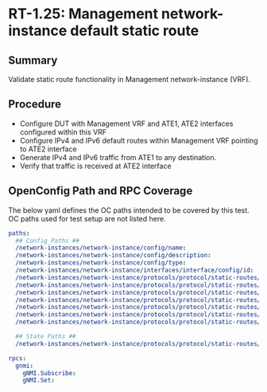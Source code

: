 # RT-1.25: Management network-instance default static route

## Summary

Validate static route functionality in Management network-instance (VRF).

## Procedure


*  Configure DUT with Management VRF and ATE1, ATE2 interfaces configured within this VRF
*  Configure IPv4 and IPv6 default routes within Management VRF pointing to ATE2 interface
*  Generate IPv4 and IPv6 traffic from ATE1 to any destination.
*  Verify that traffic is received at ATE2 interface

## OpenConfig Path and RPC Coverage

The below yaml defines the OC paths intended to be covered by this test.  OC paths used for test setup are not listed here.

```yaml
paths:
  ## Config Paths ##
  /network-instances/network-instance/config/name:
  /network-instances/network-instance/config/description:
  /network-instances/network-instance/config/type:
  /network-instances/network-instance/interfaces/interface/config/id:
  /network-instances/network-instance/protocols/protocol/static-routes/static:
  /network-instances/network-instance/protocols/protocol/static-routes/static/prefix:
  /network-instances/network-instance/protocols/protocol/static-routes/static/config:
  /network-instances/network-instance/protocols/protocol/static-routes/static/config/prefix:
  /network-instances/network-instance/protocols/protocol/static-routes/static/next-hops/next-hop:
  /network-instances/network-instance/protocols/protocol/static-routes/static/next-hops/next-hop/index:
  /network-instances/network-instance/protocols/protocol/static-routes/static/next-hops/next-hop/config:

  ## State Paths ##
  /network-instances/network-instance/protocols/protocol/static-routes/static/state:

rpcs:
  gnmi:
    gNMI.Subscribe:
    gNMI.Set:
```

